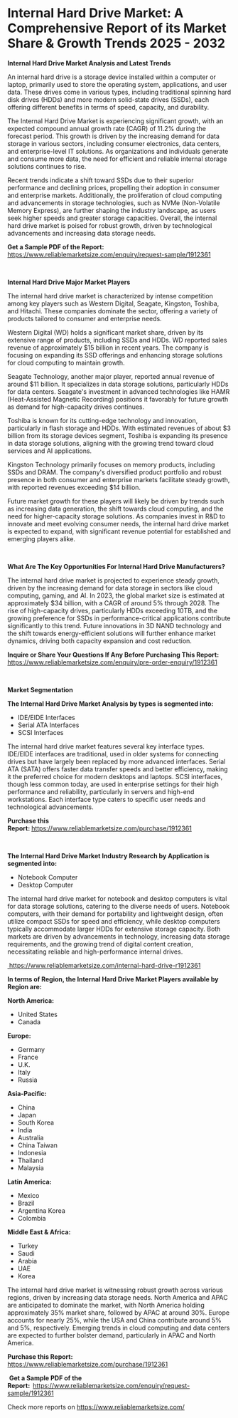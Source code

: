 <p><h1>Internal Hard Drive Market: A Comprehensive Report of its Market Share & Growth Trends 2025 - 2032</h1></p><p><strong>Internal Hard Drive Market Analysis and Latest Trends</strong></p>
<p><p>An internal hard drive is a storage device installed within a computer or laptop, primarily used to store the operating system, applications, and user data. These drives come in various types, including traditional spinning hard disk drives (HDDs) and more modern solid-state drives (SSDs), each offering different benefits in terms of speed, capacity, and durability.</p><p>The Internal Hard Drive Market is experiencing significant growth, with an expected compound annual growth rate (CAGR) of 11.2% during the forecast period. This growth is driven by the increasing demand for data storage in various sectors, including consumer electronics, data centers, and enterprise-level IT solutions. As organizations and individuals generate and consume more data, the need for efficient and reliable internal storage solutions continues to rise. </p><p>Recent trends indicate a shift toward SSDs due to their superior performance and declining prices, propelling their adoption in consumer and enterprise markets. Additionally, the proliferation of cloud computing and advancements in storage technologies, such as NVMe (Non-Volatile Memory Express), are further shaping the industry landscape, as users seek higher speeds and greater storage capacities. Overall, the internal hard drive market is poised for robust growth, driven by technological advancements and increasing data storage needs.</p></p>
<p><strong>Get a Sample PDF of the Report:&nbsp;</strong> <a href="https://www.reliablemarketsize.com/enquiry/request-sample/1912361?utm_campaign=1884&utm_medium=2&utm_source=Github&utm_content=ia&utm_term=11022025&utm_id=internal-hard-drive">https://www.reliablemarketsize.com/enquiry/request-sample/1912361</a></p>
<p>&nbsp;</p>
<p><strong>Internal Hard Drive Major Market Players</strong></p>
<p><p>The internal hard drive market is characterized by intense competition among key players such as Western Digital, Seagate, Kingston, Toshiba, and Hitachi. These companies dominate the sector, offering a variety of products tailored to consumer and enterprise needs.</p><p>Western Digital (WD) holds a significant market share, driven by its extensive range of products, including SSDs and HDDs. WD reported sales revenue of approximately $15 billion in recent years. The company is focusing on expanding its SSD offerings and enhancing storage solutions for cloud computing to maintain growth.</p><p>Seagate Technology, another major player, reported annual revenue of around $11 billion. It specializes in data storage solutions, particularly HDDs for data centers. Seagate's investment in advanced technologies like HAMR (Heat-Assisted Magnetic Recording) positions it favorably for future growth as demand for high-capacity drives continues.</p><p>Toshiba is known for its cutting-edge technology and innovation, particularly in flash storage and HDDs. With estimated revenues of about $3 billion from its storage devices segment, Toshiba is expanding its presence in data storage solutions, aligning with the growing trend toward cloud services and AI applications.</p><p>Kingston Technology primarily focuses on memory products, including SSDs and DRAM. The company's diversified product portfolio and robust presence in both consumer and enterprise markets facilitate steady growth, with reported revenues exceeding $14 billion.</p><p>Future market growth for these players will likely be driven by trends such as increasing data generation, the shift towards cloud computing, and the need for higher-capacity storage solutions. As companies invest in R&D to innovate and meet evolving consumer needs, the internal hard drive market is expected to expand, with significant revenue potential for established and emerging players alike.</p></p>
<p>&nbsp;</p>
<p><strong>What Are The Key Opportunities For Internal Hard Drive Manufacturers?</strong></p>
<p><p>The internal hard drive market is projected to experience steady growth, driven by the increasing demand for data storage in sectors like cloud computing, gaming, and AI. In 2023, the global market size is estimated at approximately $34 billion, with a CAGR of around 5% through 2028. The rise of high-capacity drives, particularly HDDs exceeding 10TB, and the growing preference for SSDs in performance-critical applications contribute significantly to this trend. Future innovations in 3D NAND technology and the shift towards energy-efficient solutions will further enhance market dynamics, driving both capacity expansion and cost reduction.</p></p>
<p><strong>Inquire or Share Your Questions If Any Before Purchasing This Report:</strong> <a href="https://www.reliablemarketsize.com/enquiry/pre-order-enquiry/1912361?utm_campaign=1884&utm_medium=2&utm_source=Github&utm_content=ia&utm_term=11022025&utm_id=internal-hard-drive">https://www.reliablemarketsize.com/enquiry/pre-order-enquiry/1912361</a></p>
<p>&nbsp;</p>
<p><strong>Market Segmentation</strong></p>
<p><strong>The Internal Hard Drive Market Analysis by types is segmented into:</strong></p>
<p><ul><li>IDE/EIDE Interfaces</li><li>Serial ATA Interfaces</li><li>SCSI Interfaces</li></ul></p>
<p><p>The internal hard drive market features several key interface types. IDE/EIDE interfaces are traditional, used in older systems for connecting drives but have largely been replaced by more advanced interfaces. Serial ATA (SATA) offers faster data transfer speeds and better efficiency, making it the preferred choice for modern desktops and laptops. SCSI interfaces, though less common today, are used in enterprise settings for their high performance and reliability, particularly in servers and high-end workstations. Each interface type caters to specific user needs and technological advancements.</p></p>
<p><strong>Purchase this Report:&nbsp;</strong><a href="https://www.reliablemarketsize.com/purchase/1912361?utm_campaign=1884&utm_medium=2&utm_source=Github&utm_content=ia&utm_term=11022025&utm_id=internal-hard-drive">https://www.reliablemarketsize.com/purchase/1912361</a></p>
<p>&nbsp;</p>
<p><strong>The Internal Hard Drive Market Industry Research by Application is segmented into:</strong></p>
<p><ul><li>Notebook Computer</li><li>Desktop Computer</li></ul></p>
<p><p>The internal hard drive market for notebook and desktop computers is vital for data storage solutions, catering to the diverse needs of users. Notebook computers, with their demand for portability and lightweight design, often utilize compact SSDs for speed and efficiency, while desktop computers typically accommodate larger HDDs for extensive storage capacity. Both markets are driven by advancements in technology, increasing data storage requirements, and the growing trend of digital content creation, necessitating reliable and high-performance internal drives.</p></p>
<p><a href="https://www.reliablemarketsize.com/internal-hard-drive-r1912361?utm_campaign=1884&utm_medium=2&utm_source=Github&utm_content=ia&utm_term=11022025&utm_id=internal-hard-drive">&nbsp;https://www.reliablemarketsize.com/internal-hard-drive-r1912361</a></p>
<p><strong>In terms of Region, the Internal Hard Drive Market Players available by Region are:</strong></p>
<p>
    <p> <strong> North America: </strong>
        <ul>
            <li>United States</li>
            <li>Canada</li>
        </ul>
        </p> 
    <p> <strong> Europe: </strong>
        <ul>
            <li>Germany</li>
            <li>France</li>
            <li>U.K.</li>
            <li>Italy</li>
            <li>Russia</li>
        </ul>
        </p> 
    <p> <strong> Asia-Pacific: </strong>
        <ul>
            <li>China</li>
            <li>Japan</li>
            <li>South Korea</li>
            <li>India</li>
            <li>Australia</li>
            <li>China Taiwan</li>
            <li>Indonesia</li>
            <li>Thailand</li>
            <li>Malaysia</li>
        </ul>
        </p> 
    <p> <strong> Latin America: </strong>
        <ul>
            <li>Mexico</li>
            <li>Brazil</li>
            <li>Argentina Korea</li>
            <li>Colombia</li>
        </ul>
        </p> 
    <p> <strong> Middle East & Africa: </strong>
        <ul>
            <li>Turkey</li>
            <li>Saudi</li>
            <li>Arabia</li>
            <li>UAE</li>
            <li>Korea</li>
        </ul>
    </p>
    </p>
<p><p>The internal hard drive market is witnessing robust growth across various regions, driven by increasing data storage needs. North America and APAC are anticipated to dominate the market, with North America holding approximately 35% market share, followed by APAC at around 30%. Europe accounts for nearly 25%, while the USA and China contribute around 5% and 5%, respectively. Emerging trends in cloud computing and data centers are expected to further bolster demand, particularly in APAC and North America.</p></p>
<p><strong>Purchase this Report: </strong><a href="https://www.reliablemarketsize.com/purchase/1912361?utm_campaign=1884&utm_medium=2&utm_source=Github&utm_content=ia&utm_term=11022025&utm_id=internal-hard-drive">https://www.reliablemarketsize.com/purchase/1912361</a></p>
<p>&nbsp;<strong>Get a Sample PDF of the Report:&nbsp;&nbsp;</strong><a href="https://www.reliablemarketsize.com/enquiry/request-sample/1912361?utm_campaign=1884&utm_medium=2&utm_source=Github&utm_content=ia&utm_term=11022025&utm_id=internal-hard-drive">https://www.reliablemarketsize.com/enquiry/request-sample/1912361</a></p>
<p><strong></strong></p>
<p>Check more reports on <a href="https://www.reliablemarketsize.com/?utm_campaign=1884&utm_medium=2&utm_source=Github&utm_content=ia&utm_term=11022025&utm_id=internal-hard-drive">https://www.reliablemarketsize.com/</a></p>